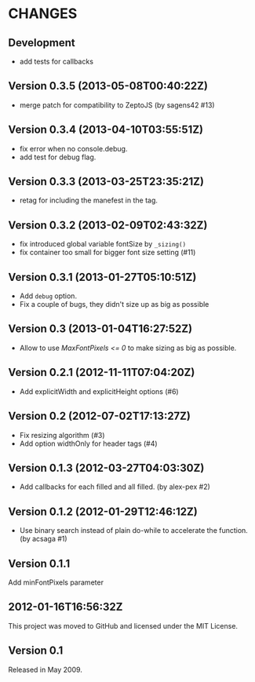 CHANGES
=======

## Development

* add tests for callbacks

## Version 0.3.5 (2013-05-08T00:40:22Z)

 * merge patch for compatibility to ZeptoJS (by sagens42 #13)

## Version 0.3.4 (2013-04-10T03:55:51Z)

 * fix error when no console.debug.
 * add test for debug flag.

## Version 0.3.3 (2013-03-25T23:35:21Z)

 * retag for including the manefest in the tag.

## Version 0.3.2 (2013-02-09T02:43:32Z)

 * fix introduced global variable fontSize by `_sizing()`
 * fix container too small for bigger font size setting (#11)

## Version 0.3.1 (2013-01-27T05:10:51Z)

 * Add `debug` option.
 * Fix a couple of bugs, they didn't size up as big as possible

## Version 0.3 (2013-01-04T16:27:52Z)

 * Allow to use *MaxFontPixels <= 0* to make sizing as big as possible.

## Version 0.2.1 (2012-11-11T07:04:20Z)

 * Add explicitWidth and explicitHeight options (#6)

## Version 0.2 (2012-07-02T17:13:27Z)

 * Fix resizing algorithm (#3)
 * Add option widthOnly for header tags (#4)

## Version 0.1.3 (2012-03-27T04:03:30Z)

 * Add callbacks for each filled and all filled. (by alex-pex #2)

## Version 0.1.2 (2012-01-29T12:46:12Z)

 * Use binary search instead of plain do-while to accelerate the function.
   (by acsaga #1)

## Version 0.1.1

  Add minFontPixels parameter

## 2012-01-16T16:56:32Z

  This project was moved to GitHub and licensed under the MIT License.

## Version 0.1

  Released in May 2009.
